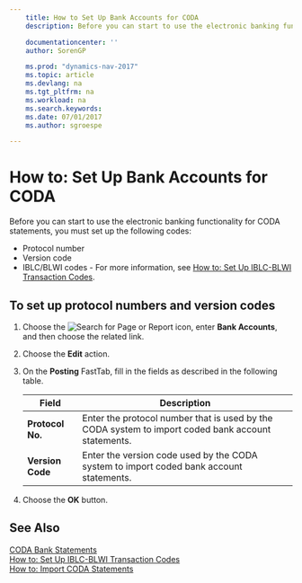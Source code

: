 ```yaml
---
    title: How to Set Up Bank Accounts for CODA
    description: Before you can start to use the electronic banking functionality for CODA statements, you must set up certain codes.

    documentationcenter: ''
    author: SorenGP

    ms.prod: "dynamics-nav-2017"
    ms.topic: article
    ms.devlang: na
    ms.tgt_pltfrm: na
    ms.workload: na
    ms.search.keywords:
    ms.date: 07/01/2017
    ms.author: sgroespe

---
```

# How to: Set Up Bank Accounts for CODA
Before you can start to use the electronic banking functionality for CODA statements, you must set up the following codes:  

- Protocol number  
- Version code  
- IBLC/BLWI codes - For more information, see [How to: Set Up IBLC-BLWI Transaction Codes](how-to-set-up-iblc-blwi-transaction-codes.md).  

## To set up protocol numbers and version codes  

1.  Choose the ![Search for Page or Report](../../media/ui-search/search_small.png "Search for Page or Report icon") icon, enter **Bank Accounts**, and then choose the related link.  
2.  Choose the **Edit** action.  
3.  On the **Posting** FastTab, fill in the fields as described in the following table.  

    |Field|Description|  
    |---------------------------------|---------------------------------------|  
    |**Protocol No.**|Enter the protocol number that is used by the CODA system to import coded bank account statements.|  
    |**Version Code**|Enter the version code used by the CODA system to import coded bank account statements.|  

4.  Choose the **OK** button.  

## See Also  
 [CODA Bank Statements](coda-bank-statements.md)   
 [How to: Set Up IBLC-BLWI Transaction Codes](how-to-set-up-iblc-blwi-transaction-codes.md)   
 [How to: Import CODA Statements](how-to-import-coda-statements.md)
